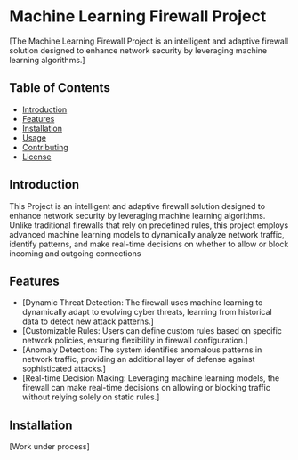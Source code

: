 # Machine Learning Firewall Project


[The Machine Learning Firewall Project is an intelligent and adaptive firewall solution designed to enhance network security by leveraging machine learning algorithms.]

## Table of Contents

- [Introduction](#introduction)
- [Features](#features)
- [Installation](#installation)
- [Usage](#usage)
- [Contributing](#contributing)
- [License](#license)

## Introduction

This Project is an intelligent and adaptive firewall solution designed to enhance network security by leveraging machine learning algorithms. Unlike traditional 
firewalls that rely on predefined rules, this project employs advanced machine learning models to dynamically analyze network traffic, identify patterns, and make real-time decisions on 
whether to allow or block incoming and outgoing connections

## Features

- [Dynamic Threat Detection: The firewall uses machine learning to dynamically adapt to evolving cyber threats, learning from historical data to detect new attack patterns.]
- [Customizable Rules: Users can define custom rules based on specific network policies, ensuring flexibility in firewall configuration.]
- [Anomaly Detection: The system identifies anomalous patterns in network traffic, providing an additional layer of defense against sophisticated attacks.]
- [Real-time Decision Making: Leveraging machine learning models, the firewall can make real-time decisions on allowing or blocking traffic without relying solely on static rules.]

## Installation

  [Work under process]
